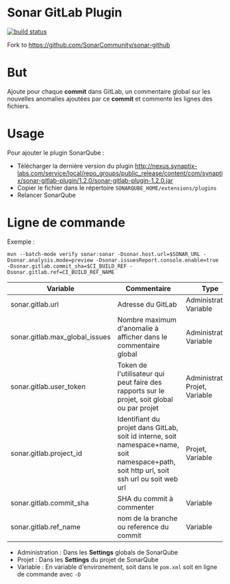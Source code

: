 Sonar GitLab Plugin
===================

[![build status](https://gitlab.synaptix-labs.com/ci/projects/12/status.png?ref=master)](https://gitlab.synaptix-labs.com/ci/projects/12?ref=master)

Fork to https://github.com/SonarCommunity/sonar-github

# But

Ajoute pour chaque **commit** dans GitLab, un commentaire global sur les nouvelles anomalies ajoutées par ce **commit** et commente les lignes des fichiers.

# Usage

Pour ajouter le plugin SonarQube :

- Télécharger la dernière version du plugin http://nexus.synaptix-labs.com/service/local/repo_groups/public_release/content/com/synaptix/sonar-gitlab-plugin/1.2.0/sonar-gitlab-plugin-1.2.0.jar
- Copier le fichier dans le répertoire `SONARQUBE_HOME/extensions/plugins`
- Relancer SonarQube 

# Ligne de commande

Exemple :

``` shell
mvn --batch-mode verify sonar:sonar -Dsonar.host.url=$SONAR_URL -Dsonar.analysis.mode=preview -Dsonar.issuesReport.console.enable=true -Dsonar.gitlab.commit_sha=$CI_BUILD_REF -Dsonar.gitlab.ref=CI_BUILD_REF_NAME
```

| Variable | Commentaire | Type |
| -------- | ----------- | ---- |
| sonar.gitlab.url | Adresse du GitLab | Administration, Variable |
| sonar.gitlab.max_global_issues | Nombre maximum d'anomalie à afficher dans le commentaire global |  Administration, Variable |
| sonar.gitlab.user_token | Token de l'utilisateur qui peut faire des rapports sur le projet, soit global ou par projet |  Administration, Projet, Variable |
| sonar.gitlab.project_id | Identifiant du projet dans GitLab, soit id interne, soit namespace+name, soit namespace+path, soit http url, soit ssh url ou soit web url | Projet, Variable |
| sonar.gitlab.commit_sha | SHA du commit à commenter | Variable |
| sonar.gitlab.ref_name | nom de la branche ou reference du commit | Variable |

- Administration : Dans les **Settings** globals de SonarQube
- Projet : Dans les **Settings** du projet de SonarQube
- Variable : En variable d'environement, soit dans le `pom.xml` soit en ligne de commande avec `-D`